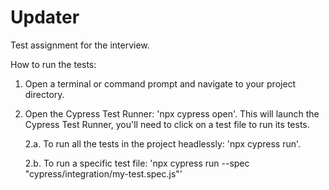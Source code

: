 # Updater
Test assignment for the interview.

How to run the tests:
1. Open a terminal or command prompt and navigate to your project directory.
2. Open the Cypress Test Runner: 'npx cypress open'. This will launch the Cypress Test Runner, you'll need to click on a test file to run its tests.

   2.a. To run all the tests in the project headlessly: 'npx cypress run'. 
   
   2.b. To run a specific test file: 'npx cypress run --spec "cypress/integration/my-test.spec.js"'
